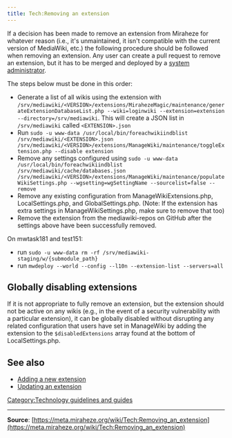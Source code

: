```yaml
---
title: Tech:Removing an extension
---
```


If a decision has been made to remove an extension from Miraheze for whatever reason (i.e., it's unmaintained, it isn't compatible with the current version of MediaWiki, etc.) the following procedure should be followed when removing an extension. Any user can create a pull request to remove an extension, but it has to be merged and deployed by a [system administrator](https://meta.miraheze.org/wiki/Tech:SRE_Volunteers).

The steps below must be done in this order:

* Generate a list of all wikis using the extension with `/srv/mediawiki/<VERSION>/extensions/MirahezeMagic/maintenance/generateExtensionDatabaseList.php --wiki=loginwiki --extension=extension --directory=/srv/mediawiki`. This will create a JSON list in `/srv/mediawiki` called `<EXTENSION>.json`
* Run `sudo -u www-data /usr/local/bin/foreachwikiindblist /srv/mediawiki/<EXTENSION>.json /srv/mediawiki/<VERSION>/extensions/ManageWiki/maintenance/toggleExtension.php --disable extension`
* Remove any settings configured using `sudo -u www-data /usr/local/bin/foreachwikiindblist /srv/mediawiki/cache/databases.json /srv/mediawiki/<VERSION>/extensions/ManageWiki/maintenance/populateWikiSettings.php --wgsetting=wgSettingName --sourcelist=false --remove`
* Remove any existing configuration from ManageWikiExtensions.php, LocalSettings.php, and GlobalSettings.php. (Note: If the extension has extra settings in ManageWikiSettings.php, make sure to remove that too)
* Remove the extension from the mediawiki-repos on GitHub after the settings above have been successfully removed.

On mwtask181 and test151:
* run `sudo -u www-data rm -rf /srv/mediawiki-staging/w/{submodule_path}`
* run `mwdeploy --world --config --l10n --extension-list --servers=all`

## Globally disabling extensions 

If it is not appropriate to fully remove an extension, but the extension should not be active on any wikis (e.g., in the event of a security vulnerability with a particular extension), it can be globally disabled without disrupting any related configuration that users have set in ManageWiki by adding the extension to the `$disabledExtensions` array found at the bottom of LocalSettings.php.

## See also 

* [Adding a new extension](https://meta.miraheze.org/wiki/Tech:Adding_a_new_extension)
* [Updating an extension](https://meta.miraheze.org/wiki/Tech:Updating_an_extension)

[Category:Technology guidelines and guides](https://meta.miraheze.org/wiki/Category:Technology_guidelines_and_guides)

----
**Source**: [https://meta.miraheze.org/wiki/Tech:Removing_an_extension](https://meta.miraheze.org/wiki/Tech:Removing_an_extension)